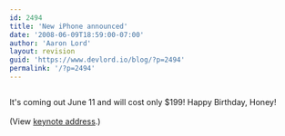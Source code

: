 ```yaml
---
id: 2494
title: 'New iPhone announced'
date: '2008-06-09T18:59:00-07:00'
author: 'Aaron Lord'
layout: revision
guid: 'https://www.devlord.io/blog/?p=2494'
permalink: '/?p=2494'
---
```


<p class="mobile-photo"><a href="http://bp1.blogger.com/_sH6xfvKcA4g/SE196Y2l-9I/AAAAAAAAAAM/5yz96RIX-Rw/s1600-h/photo-757125.jpg"><img src="http://bp1.blogger.com/_sH6xfvKcA4g/SE196Y2l-9I/AAAAAAAAAAM/5yz96RIX-Rw/s320/photo-757125.jpg" alt="" border="0" /></a></p>It's coming out June 11 and will cost only $199! Happy Birthday, Honey!<br /><br />(View <a href="http://events.apple.com.edgesuite.net/0806wdt546x/event/index.html">keynote address</a>.)<div class="blogger-post-footer"></div>